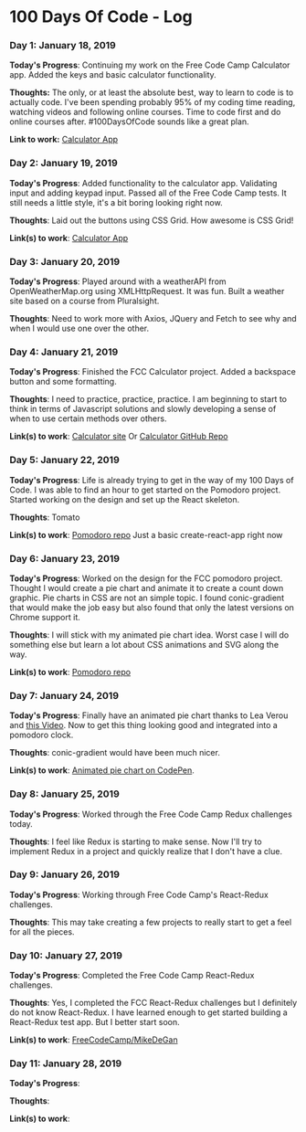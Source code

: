 # 100 Days Of Code - Log

### Day 1: January 18, 2019

**Today's Progress**: Continuing my work on the Free Code Camp Calculator app. Added the keys and basic calculator functionality.

**Thoughts:** The only, or at least the absolute best, way to learn to code is to actually code. I've been spending probably 95% of my coding time reading, watching videos and following online courses. Time to code first and do online courses after. #100DaysOfCode sounds like a great plan.

**Link to work:** [Calculator App](https://github.com/MikeDeGan/FCC-Calculator)

### Day 2: January 19, 2019

**Today's Progress**:  Added functionality to the calculator app. Validating input and adding keypad input. Passed all of the Free Code Camp tests. It still needs a little style, it's a bit boring looking right now.

**Thoughts**: Laid out the buttons using CSS Grid. How awesome is CSS Grid!

**Link(s) to work**: [Calculator App](https://github.com/MikeDeGan/FCC-Calculator)

### Day 3: January 20, 2019

**Today's Progress**:  Played around with a weatherAPI from OpenWeatherMap.org using XMLHttpRequest. It was fun. Built a weather site based on a course from Pluralsight.

**Thoughts**: Need to work more with Axios, JQuery and Fetch to see why and when I would use one over the other.

### Day 4: January 21, 2019

**Today's Progress**:  Finished the FCC Calculator project. Added a backspace button and some formatting.

**Thoughts**: I need to practice, practice, practice. I am beginning to start to think in terms of Javascript solutions and slowly developing a sense of when to use certain methods over others.

**Link(s) to work**:  [Calculator site](https://mikedegan.github.io/FCC-Calculator/)  Or [Calculator GitHub Repo](https://github.com/MikeDeGan/FCC-Calculator/)

### Day 5: January 22, 2019

**Today's Progress**:  Life is already trying to get in the way of my 100 Days of Code. I was able to find an hour to get started on the Pomodoro project. Started working on the design and set up the React skeleton.

**Thoughts**: Tomato

**Link(s) to work**:  [Pomodoro repo](https://github.com/MikeDeGan/FCC-Pomodoro) Just a basic create-react-app right now

### Day 6: January 23, 2019

**Today's Progress**:  Worked on the design for the FCC pomodoro project. Thought I would create a pie chart and animate it to create a count down graphic. Pie charts in CSS are not an simple topic. I found conic-gradient that would make the job easy but also found that only the latest versions on Chrome support it.

**Thoughts**: I will stick with my animated pie chart idea. Worst case I will do something else but learn a lot about CSS animations and SVG along the way.

**Link(s) to work**:  [Pomodoro repo](https://github.com/MikeDeGan/FCC-Pomodoro)

### Day 7: January 24, 2019

**Today's Progress**:  Finally have an animated pie chart thanks to Lea Verou and [this Video](https://www.youtube.com/watch?v=eVnUDTtOLE0). Now to get this thing looking good and integrated into a pomodoro clock.

**Thoughts**: conic-gradient would have been much nicer.

**Link(s) to work**: [Animated pie chart on CodePen](https://codepen.io/MikeRockinOut/pen/qgOMVY).

### Day 8: January 25, 2019

**Today's Progress**: Worked through the Free Code Camp Redux challenges today.

**Thoughts**: I feel like Redux is starting to make sense. Now I'll try to implement Redux in a project and quickly realize that I don't have a clue.

### Day 9: January 26, 2019

**Today's Progress**: Working through Free Code Camp's React-Redux challenges. 

**Thoughts**: This may take creating a few projects to really start to get a feel for all the pieces.

### Day 10: January 27, 2019

**Today's Progress**: Completed the Free Code Camp React-Redux challenges. 

**Thoughts**: Yes, I completed the FCC React-Redux challenges but I definitely do not know React-Redux. I have learned enough to get started building a React-Redux test app. But I better start soon.

**Link(s) to work**: [FreeCodeCamp/MikeDeGan](https://www.freecodecamp.org/mikedegan)

### Day 11: January 28, 2019

**Today's Progress**:  

**Thoughts**: 

**Link(s) to work**: 